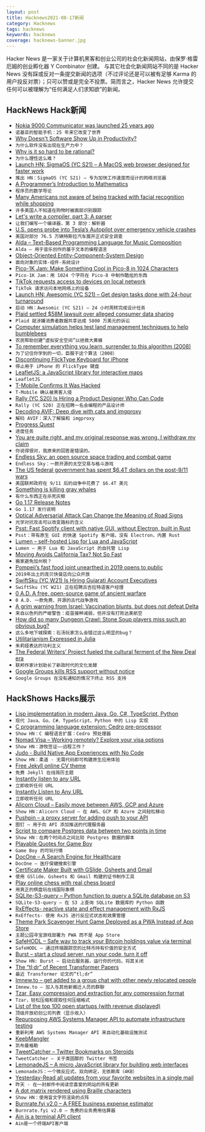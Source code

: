 ```yaml
---
layout: post
title: Hacknews2021-08-17新闻
category: Hacknews
tags: hacknews
keywords: hacknews
coverage: hacknews-banner.jpg
---
```


Hacker News 是一家关于计算机黑客和创业公司的社会化新闻网站，由保罗·格雷厄姆的创业孵化器 Y Combinator 创建。
与其它社会化新闻网站不同的是 Hacker News 没有踩或反对一条提交新闻的选项（不过评论还是可以被有足够 Karma 的用户投反对票）；只可以赞或是完全不投票。简而言之，Hacker News 允许提交任何可以被理解为“任何满足人们求知欲”的新闻。

## HackNews Hack新闻


- [Nokia 9000 Communicator was launched 25 years ago](https://www.dw.com/en/nokias-smartphone-25-years-since-it-changed-the-world/a-58841329)
- `诺基亚的智能手机：25 年来它改变了世界`
- [Why Doesn't Software Show Up in Productivity?](https://austinvernon.eth.link/blog/softwareisprocess.html)
- `为什么软件没有出现在生产力中？`
- [Why is it so hard to be rational?](https://www.newyorker.com/magazine/2021/08/23/why-is-it-so-hard-to-be-rational)
- `为什么理性这么难？`
- [Launch HN: SigmaOS (YC S21) – A MacOS web browser designed for faster work](item?id=28197537)
- `推出 HN：SigmaOS (YC S21) – 专为加快工作速度而设计的网络浏览器`
- [A Programmer’s Introduction to Mathematics](https://www.bit-101.com/blog/2021/08/a-programmers-introduction-to-mathematics/)
- `程序员的数学导论`
- [Many Americans not aware of being tracked with facial recognition while shopping](https://www.techradar.com/news/many-americans-arent-aware-theyre-being-tracked-with-facial-recognition-while-shopping)
- `许多美国人不知道在购物时被面部识别跟踪`
- [Let's write a compiler, part 3: A parser](https://briancallahan.net/blog/20210816.html)
- `让我们编写一个编译器，第 3 部分：解析器`
- [U.S. opens probe into Tesla’s Autopilot over emergency vehicle crashes](https://www.reuters.com/business/autos-transportation/us-opens-formal-safety-probe-into-tesla-autopilot-crashes-2021-08-16/)
- `美国对部分 76.5 万辆特斯拉汽车展开正式安全调查`
- [Alda – Text-Based Programming Language for Music Composition](https://alda.io/tutorial/)
- `Alda – 用于音乐创作的基于文本的编程语言`
- [Object-Oriented Entity-Component-System Design](https://voxely.net/blog/object-oriented-entity-component-system-design/)
- `面向对象的实体-组件-系统设计`
- [Pico-1K Jam: Make Something Cool in Pico-8 in 1024 Characters](https://itch.io/jam/pico-1k)
- `Pico-1K Jam：用 1024 个字符在 Pico-8 中制作酷炫的东西`
- [TikTok requests access to devices on local network](https://twitter.com/crobertsbmw/status/1427102606753550337)
- `TikTok 请求访问本地网络上的设备`
- [Launch HN: Awesomic (YC S21) – Get design tasks done with 24-hour turnaround](item?id=28199089)
- `启动 HN：Awesomic (YC S21) – 24 小时周转完成设计任务`
- [Plaid settled $58M lawsuit over alleged consumer data sharing](https://finledger.com/2021/08/09/plaid-settled-58-million-lawsuit-over-alleged-consumer-data-sharing/)
- `Plaid 就涉嫌消费者数据共享达成 5800 万美元的诉讼`
- [Computer simulation helps test land management techniques to help bumblebees](https://www.exeter.ac.uk/news/research/title_872443_en.html)
- `农民帮助创建“虚拟安全空间”以拯救大黄蜂`
- [To remember everything you learn, surrender to this algorithm (2008)](https://www.wired.com/2008/04/ff-wozniak/)
- `为了记住你学到的一切，臣服于这个算法（2008）`
- [Discontinuing FlickType Keyboard for iPhone](https://twitter.com/FlickType/status/1427292830523744257)
- `停止用于 iPhone 的 FlickType 键盘`
- [LeafletJS: a JavaScript library for interactive maps](https://leafletjs.com/)
- `LeafletJS`
- [T-Mobile Confirms It Was Hacked](https://www.vice.com/en/article/y3d4dw/t-mobile-confirms-it-was-hacked)
- `T-Mobile 确认被黑客入侵`
- [Rally (YC S20) Is Hiring a Product Designer Who Can Code](https://www.ycombinator.com/companies/rally/jobs/4ijjeMbu7-ui-ux-developer)
- `Rally (YC S20) 正在招聘一名会编程的产品设计师`
- [Decoding AVIF: Deep dive with cats and imgproxy](https://evilmartians.com/chronicles/decoding-avif-deep-dive-with-cats-and-imgproxy)
- `解码 AVIF：深入了解猫和 imgproxy`
- [Progress Quest](http://progressquest.com)
- `进度任务`
- [You are quite right, and my original response was wrong. I withdraw my claim](https://golem.ph.utexas.edu/category/2011/09/the_inconsistency_of_arithmeti.html)
- `你说得很对，我原来的回答是错误的。`
- [Endless Sky: an open source space trading and combat game](https://endless-sky.github.io/)
- `Endless Sky：一款开源的太空交易与格斗游戏`
- [The US federal government has spent $6.4T dollars on the post-9/11 wars](https://watson.brown.edu/costsofwar/costs/economic)
- `美国联邦政府在 9/11 后的战争中花费了 $6.4T 美元`
- [Something is killing gray whales](https://www.latimes.com/projects/gray-whale-deaths-how-humans-climate-change-hurt-oceans/)
- `有什么东西正在杀死灰鲸`
- [Go 1.17 Release Notes](https://golang.org/doc/go1.17)
- `Go 1.17 发行说明`
- [Optical Adversarial Attack Can Change the Meaning of Road Signs](https://www.unite.ai/optical-adversarial-attack-can-change-the-meaning-of-road-signs/)
- `光学对抗攻击可以改变路标的含义`
- [Psst: Fast Spotify client with native GUI, without Electron, built in Rust](https://github.com/jpochyla/psst)
- `Psst：带有原生 GUI 的快速 Spotify 客户端，没有 Electron，内置 Rust`
- [Lumen – self-hosted Lisp for Lua and JavaScript](https://github.com/sctb/lumen)
- `Lumen – 用于 Lua 和 JavaScript 的自托管 Lisp`
- [Moving Avoids California Tax? Not So Fast](https://www.forbes.com/sites/robertwood/2021/07/12/moving-avoids-california-tax-not-so-fast)
- `搬家避免加州税？`
- [Pompeii’s fast food joint unearthed in 2019 opens to public](https://www.theguardian.com/science/2021/aug/09/pompeis-fast-food-joint-unearthed-in-2019-opens-to-public)
- `2019年出土的庞贝快餐店向公众开放`
- [SwiftSku (YC W21) Is Hiring Gujarati Account Executives](https://www.ycombinator.com/companies/swiftsku/jobs/YhllV1x-sales-account-executive)
- `SwiftSku (YC W21) 正在招聘古吉拉特语客户经理`
- [0 A.D. A free, open-source game of ancient warfare](https://play0ad.com/)
- `0 A.D. 一款免费、开源的古代战争游戏`
- [A grim warning from Israel: Vaccination blunts, but does not defeat Delta](https://www.sciencemag.org/news/2021/08/grim-warning-israel-vaccination-blunts-does-not-defeat-delta)
- `来自以色列的严峻警告：疫苗接种减弱，但并没有打败达美航空`
- [How did so many Dungeon Crawl: Stone Soup players miss such an obvious bug?](https://desystemize.substack.com/p/desystemize-7)
- `这么多地下城探索：石汤玩家怎么会错过这么明显的bug？`
- [Utilitarianism Expressed in Julia](https://www.erichgrunewald.com/posts/utilitarianism-expressed-in-julia/)
- `朱莉娅表达的功利主义`
- [The Federal Writers’ Project fueled the cultural ferment of the New Deal era](https://jacobinmag.com/2021/07/federal-writers-project-new-deal-era-public-funding-wpa-fdr)
- `联邦作家计划助长了新政时代的文化发酵`
- [Google Groups kills RSS support without notice](https://www.theregister.com/2021/08/16/google_groups_rss/)
- `Google Groups 在没有通知的情况下终止 RSS 支持`


## HackShows Hacks展示

- [ Lisp implementation in modern Java, Go, C#, TypeScript, Python](https://github.com/eatonphil/lisp-rosetta-stone)
- `现代 Java、Go、C#、TypeScript、Python 中的 Lisp 实现`
- [ C programming language extension: Cedro pre-processor](https://sentido-labs.com/en/library/cedro/202106171400/)
- `Show HN：C 编程语言扩展：Cedro 预处理器`
- [ Nomad Visa – Working remotely? Explore your visa options](https://nomadvisa.io/)
- `Show HN：游牧签证——远程工作？`
- [ Judo - Build Native App Experiences with No Code](https://www.judo.app/)
- `Show HN：柔道 - 无需代码即可构建原生应用体验`
- [ Free Jekyll online CV theme](https://github.com/Stavrospanakakis/jekyll-cv)
- `免费 Jekyll 在线简历主题`
- [ Instantly listen to any URL](https://per.quest/)
- `立即收听任何 URL`
- [ Instantly Listen to Any URL](https://per.quest)
- `立即收听任何 URL`
- [ Alicorn Cloud – Easily move between AWS, GCP and Azure](https://alicorncloud.io/)
- `Show HN：Alicorn Cloud – 在 AWS、GCP 和 Azure 之间轻松移动`
- [ Pushpin – a proxy server for adding push to your API](https://github.com/fanout/pushpin)
- `图钉 – 用于向 API 添加推送的代理服务器`
- [ Script to compare Postgres data between two points in time](item?id=28175845)
- `Show HN：在两个时间点之间比较 Postgres 数据的脚本`
- [ Playable Quotes for Game Boy](https://tenmile.quote.games/)
- `Game Boy 的可玩行情`
- [ DocOne – A Search Engine for Healthcare](item?id=28177885)
- `DocOne – 医疗保健搜索引擎`
- [ Certificate Maker Built with GSlide, Gsheets and Gmail](https://www.certifysimple.app)
- `使用 GSlide、Gsheets 和 Gmail 构建的证书制作工具`
- [ Play online chess with real chess board](https://github.com/karayaman/Play-online-chess-with-real-chess-board/blob/main/README.md)
- `用真正的棋盘玩在线国际象棋`
- [ SQLite-S3-query – Python function to query a SQLite database on S3](https://github.com/michalc/sqlite-s3-query)
- `SQLite-S3-query – 在 S3 上查询 SQLite 数据库的 Python 函数`
- [ RxEffects- reactive state and effect management with RxJS](https://github.com/mnasyrov/rx-effects)
- `RxEffects- 使用 RxJS 进行反应式状态和效果管理`
- [ Theme Park Scavenger Hunt Game Deployed as a PWA Instead of App Store](https://white-meadow-011ecd910.azurestaticapps.net/new-game)
- `主题公园寻宝游戏部署为 PWA 而不是 App Store`
- [ SafeHODL – Safe way to track your Bitcoin holdings value via terminal](https://github.com/alfonmga/safehodl)
- `SafeHODL – 通过终端跟踪您的比特币持有价值的安全方式`
- [ Burst – start a cloud server, run your code, turn it off](https://burstable.ai)
- `Show HN: Burst – 启动云服务器，运行你的代码，将其关闭`
- [ The “tl;dr” of Recent Transformer Papers](https://github.com/will-thompson-k/tldr-transformers)
- `最近 Transformer 论文的“tl;dr”`
- [ Imnew.to – get added to a group chat with other newly relocated people](https://imnew.to)
- `Imnew.to – 加入与其他新搬迁人员的群聊`
- [ Tzar, Easy compression and extraction for any compression format](https://github.com/DanielVZ96/tzar)
- `Tzar，轻松压缩和提取任何压缩格式`
- [ List of the top 100 open startups (with revenue displayed)](https://makerlead.com)
- `顶级开放初创公司列表（显示收入）`
- [ Repurposing AWS Systems Manager API to automate infrastructure testing](https://github.com/ankitwal/ssm-tester)
- `重新利用 AWS Systems Manager API 来自动化基础设施测试`
- [ KeebMangler](https://github.com/Diablo-D3/KeebMangler)
- `凯布曼格勒`
- [ TweetCatcher – Twitter Bookmarks on Steroids](item?id=28192276)
- `TweetCatcher – 关于类固醇的 Twitter 书签`
- [ LemonadeJS – A micro JavaScript library for building web interfaces](https://lemonadejs.net/v1)
- `LemonadeJS：一个微反应式，双向绑定，无依赖库（4KB）`
- [ Yesterday-Read all updates from your favorite websites in a single mail](https://yesterday.poolhq.co/)
- `昨天 - 在一封邮件中阅读您喜爱的网站的所有更新`
- [ A dot matrix rendered using Braille characters](https://github.com/timfi/dotmatrix)
- `Show HN：使用盲文字符渲染的点阵`
- [ Burnrate.fyi v2.0 – A FREE business expense estimator](https://burnrate.fyi/)
- `Burnrate.fyi v2.0 – 免费的业务费用估算器`
- [ Ain is a terminal API client](https://github.com/jonaslu/ain)
- `Ain是一个终端API客户端`


